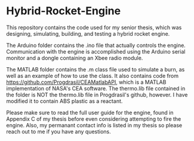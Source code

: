# Hybrid-Rocket-Engine
This repository contains the code used for my senior thesis, which was designing, simulating, building, and testing a hybrid rocket engine.

The Arduino folder contains the .ino file that actually controls the engine. Communication with the engine is accomplished using the Arduino serial monitor and a dongle containing an Xbee radio module.

The MATLAB folder contains the .m class file used to simulate a burn, as well as an example of how to use the class. It also contains code from https://github.com/Progdrasil/CEAMatlabAPI, which is a MATLAB implementation of NASA's CEA software. The thermo.lib file contained in the folder is NOT the thermo.lib file in Progdrasil's github, however. I have modified it to contain ABS plastic as a reactant. 

Please make sure to read the full user guide for the engine, found in Appendix C of my thesis before even considering attempting to fire the engine. Also, my permanant contact info is listed in my thesis so please reach out to me if you have any questions.
